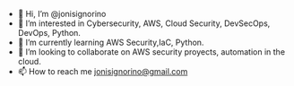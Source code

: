 - 👋 Hi, I’m @jonisignorino
- 👀 I’m interested in Cybersecurity, AWS, Cloud Security, DevSecOps, DevOps, Python.
- 🌱 I’m currently learning AWS Security,IaC, Python.
- 💞️ I’m looking to collaborate on AWS security proyects, automation in the cloud.
- 📫 How to reach me jonisignorino@gmail.com

<!---
jonisignorino/jonisignorino is a ✨ special ✨ repository because its `README.md` (this file) appears on your GitHub profile.
You can click the Preview link to take a look at your changes.
--->
